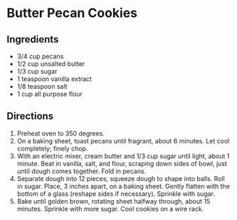 # Butter Pecan Cookies

## Ingredients

- 3/4 cup pecans
- 1/2 cup unsalted butter
- 1/3 cup sugar
- 1 teaspoon vanilla extract
- 1/8 teaspoon salt
- 1 cup all purpose flour

## Directions
1. Preheat oven to 350 degrees.
2. On a baking sheet, toast pecans until fragrant, about 6 minutes. Let cool completely; finely chop.
2. With an electric mixer, cream butter and 1/3 cup sugar until light, about 1
   minute. Beat in vanilla, salt, and flour, scraping down sides of bowl, just
   until dough comes together. Fold in pecans.
3. Separate dough into 12 pieces; squeeze dough to shape into balls.
   Roll in sugar. Place, 3 inches apart, on a baking sheet.
	 Gently flatten with the bottom of a glass (reshape sides if necessary). Sprinkle with sugar.
4. Bake until golden brown, rotating sheet halfway through, about 15 minutes.
   Sprinkle with more sugar.
	 Cool cookies on a wire rack.
